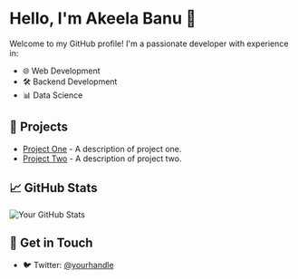 # Hello, I'm Akeela Banu 👋

Welcome to my GitHub profile! I'm a passionate developer with experience in:

- 🌐 Web Development
- 🛠️ Backend Development
- 📊 Data Science

## 🚀 Projects

- [Project One](link-to-project) - A description of project one.
- [Project Two](link-to-project) - A description of project two.

## 📈 GitHub Stats

![Your GitHub Stats](https://github-readme-stats.vercel.app/api?username=your-username&show_icons=true&hide_title=true&count_private=true&hide=prs)

## 💬 Get in Touch

- 🐦 Twitter: [@yourhandle](https://twitter.com/yourhandle)


